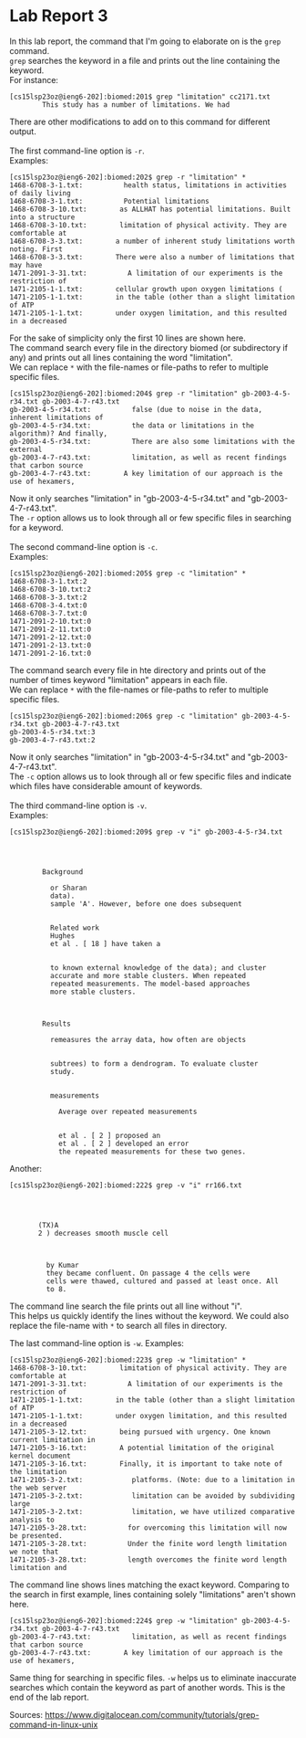 # Lab Report 3
In this lab report, the command that I'm going to elaborate on is the ```grep``` command. <br/>
```grep``` searches the keyword in a file and prints out the line containing the keyword. <br/>
For instance: <br/>
```
[cs15lsp23oz@ieng6-202]:biomed:201$ grep "limitation" cc2171.txt 
        This study has a number of limitations. We had
```
There are other modifications to add on to this command for different output. <br/>
<br/>
The first command-line option is ```-r```. <br/>
Examples: <br/>
```
[cs15lsp23oz@ieng6-202]:biomed:202$ grep -r "limitation" *
1468-6708-3-1.txt:          health status, limitations in activities of daily living
1468-6708-3-1.txt:          Potential limitations
1468-6708-3-10.txt:        as ALLHAT has potential limitations. Built into a structure
1468-6708-3-10.txt:        limitation of physical activity. They are comfortable at
1468-6708-3-3.txt:        a number of inherent study limitations worth noting. First
1468-6708-3-3.txt:        There were also a number of limitations that may have
1471-2091-3-31.txt:          A limitation of our experiments is the restriction of
1471-2105-1-1.txt:        cellular growth upon oxygen limitations (
1471-2105-1-1.txt:        in the table (other than a slight limitation of ATP
1471-2105-1-1.txt:        under oxygen limitation, and this resulted in a decreased
```
For the sake of simplicity only the first 10 lines are shown here. <br/>
The command search every file in the directory biomed (or subdirectory if any) and prints out all lines containing the word "limitation". <br/>
We can replace ```*``` with the file-names or file-paths to refer to multiple specific files. <br/>
```
[cs15lsp23oz@ieng6-202]:biomed:204$ grep -r "limitation" gb-2003-4-5-r34.txt gb-2003-4-7-r43.txt
gb-2003-4-5-r34.txt:          false (due to noise in the data, inherent limitations of
gb-2003-4-5-r34.txt:          the data or limitations in the algorithm)? And finally,
gb-2003-4-5-r34.txt:          There are also some limitations with the external
gb-2003-4-7-r43.txt:          limitation, as well as recent findings that carbon source
gb-2003-4-7-r43.txt:        A key limitation of our approach is the use of hexamers,
```
Now it only searches "limitation" in "gb-2003-4-5-r34.txt" and "gb-2003-4-7-r43.txt". <br/>
The ```-r``` option allows us to look through all or few specific files in searching for a keyword. <br/>
<br/>
The second command-line option is ```-c```. <br/>
Examples: <br/>
```
[cs15lsp23oz@ieng6-202]:biomed:205$ grep -c "limitation" *
1468-6708-3-1.txt:2
1468-6708-3-10.txt:2
1468-6708-3-3.txt:2
1468-6708-3-4.txt:0
1468-6708-3-7.txt:0
1471-2091-2-10.txt:0
1471-2091-2-11.txt:0
1471-2091-2-12.txt:0
1471-2091-2-13.txt:0
1471-2091-2-16.txt:0
```
The command search every file in hte directory and prints out of the number of times keyword "limitation" appears in each file. <br/>
We can replace ```*``` with the file-names or file-paths to refer to multiple specific files. <br/>
```
[cs15lsp23oz@ieng6-202]:biomed:206$ grep -c "limitation" gb-2003-4-5-r34.txt gb-2003-4-7-r43.txt
gb-2003-4-5-r34.txt:3
gb-2003-4-7-r43.txt:2
```
Now it only searches "limitation" in "gb-2003-4-5-r34.txt" and "gb-2003-4-7-r43.txt". <br/>
The ```-c``` option allows us to look through all or few specific files and indicate which files have considerable amount of keywords. <br/>
<br/>
The third command-line option is ```-v```. <br/>
Examples: <br/>
```
[cs15lsp23oz@ieng6-202]:biomed:209$ grep -v "i" gb-2003-4-5-r34.txt




        Background

          or Sharan
          data).
          sample 'A'. However, before one does subsequent


          Related work
          Hughes
          et al . [ 18 ] have taken a


          to known external knowledge of the data); and cluster
          accurate and more stable clusters. When repeated
          repeated measurements. The model-based approaches
          more stable clusters.



        Results

          remeasures the array data, how often are objects


          subtrees) to form a dendrogram. To evaluate cluster
          study.


          measurements

            Average over repeated measurements


            et al . [ 2 ] proposed an
            et al . [ 2 ] developed an error
            the repeated measurements for these two genes.
 ```
 Another:
 ```
 [cs15lsp23oz@ieng6-202]:biomed:222$ grep -v "i" rr166.txt




        (TX)A
        2 ) decreases smooth muscle cell



          by Kumar
          they became confluent. On passage 4 the cells were
          cells were thawed, cultured and passed at least once. All
          to 8.
 ```
 The command line search the file prints out all line without "i". <br/>
 This helps us quickly identify the lines without the keyword. We could also replace the file-name with ```*``` to search all files in directory.
 
 The last command-line option is ```-w```.
 Examples:
 ```
 [cs15lsp23oz@ieng6-202]:biomed:223$ grep -w "limitation" *
1468-6708-3-10.txt:        limitation of physical activity. They are comfortable at
1471-2091-3-31.txt:          A limitation of our experiments is the restriction of
1471-2105-1-1.txt:        in the table (other than a slight limitation of ATP
1471-2105-1-1.txt:        under oxygen limitation, and this resulted in a decreased
1471-2105-3-12.txt:        being pursued with urgency. One known current limitation in
1471-2105-3-16.txt:        A potential limitation of the original kernel document
1471-2105-3-16.txt:        Finally, it is important to take note of the limitation
1471-2105-3-2.txt:            platforms. (Note: due to a limitation in the web server
1471-2105-3-2.txt:            limitation can be avoided by subdividing large
1471-2105-3-2.txt:            limitation, we have utilized comparative analysis to
1471-2105-3-28.txt:          for overcoming this limitation will now be presented.
1471-2105-3-28.txt:          Under the finite word length limitation we note that
1471-2105-3-28.txt:          length overcomes the finite word length limitation and
```
The command line shows lines matching the exact keyword. Comparing to the search in first example, lines containing solely "limitations" aren't shown here.
```
[cs15lsp23oz@ieng6-202]:biomed:224$ grep -w "limitation" gb-2003-4-5-r34.txt gb-2003-4-7-r43.txt
gb-2003-4-7-r43.txt:          limitation, as well as recent findings that carbon source
gb-2003-4-7-r43.txt:        A key limitation of our approach is the use of hexamers,
```
Same thing for searching in specific files.
```-w``` helps us to eliminate inaccurate searches which contain the keyword as part of another words.
This is the end of the lab report.

Sources: <https://www.digitalocean.com/community/tutorials/grep-command-in-linux-unix>
